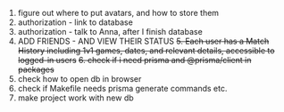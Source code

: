 1. figure out where to put avatars, and how to store them
2. authorization - link to database
3. authorization - talk to Anna, after I finish database
4. ADD FRIENDS - AND VIEW THEIR STATUS
~~5. Each user has a Match History including 1v1 games, dates, and relevant details, accessible to logged-in users~~
~~6. check if i need prisma and @prisma/client in packages~~
7. check how to open db in browser
8. check if Makefile needs prisma generate commands etc.  
9. make project work with new db


